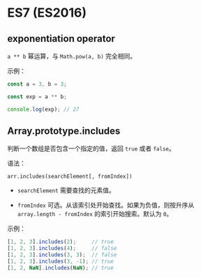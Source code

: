 # ES7 (ES2016)

##  exponentiation operator

`a ** b` 幂运算，与 `Math.pow(a, b)` 完全相同。

示例：

```js
const a = 3, b = 3;

const exp = a ** b;

console.log(exp); // 27
```

## Array.prototype.includes

判断一个数组是否包含一个指定的值，返回 `true` 或者 `false`。

语法： 

`arr.includes(searchElement[, fromIndex])`

 * `searchElement` 需要查找的元素值。

 * `fromIndex` 可选。从该索引处开始查找。如果为负值，则按升序从 `array.length - fromIndex` 的索引开始搜索。默认为 `0`。

示例：

```js
[1, 2, 3].includes(2);     // true
[1, 2, 3].includes(4);     // false
[1, 2, 3].includes(3, 3);  // false
[1, 2, 3].includes(3, -1); // true
[1, 2, NaN].includes(NaN); // true
```